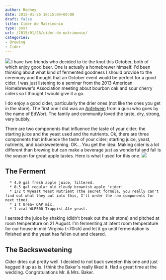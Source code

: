 ```yaml
---
author: Rodney
date: 2015-01-26 10:15:04+00:00
draft: false
title: Cider de Matrimonio
type: post
url: /2015/01/26/cider-de-matrimonio/
categories:
- Brewing
- Cider
---
```


[![](https://smythescottage.files.wordpress.com/2014/08/14863712462_51bb03e2cf_z.jpg?w=300)
](https://smythescottage.files.wordpress.com/2014/08/14863712462_51bb03e2cf_z.jpg?w=300)
I have two friends who decided to tie the knot this October, both of which enjoy good beer. One is actually a homebrewer himself. I'd been thinking about what kind of fermented goodness I should provide to the ceremony and thought that an October event would be perfect for a good cider. I was just listening to a seminar from the 2013 American Homebrewer's Association meeting about bourbon oak and sour cherry ciders so I thought I would give it a go.

I do enjoy a good cider, particularly the drier ones (not like the ones you get in the store). The first one I did was an [Apfelwein](http://www.homebrewtalk.com/f81/edworts-apfelwein-33986/) from a guru who goes by the name of EdWort. The family and community loved the taste, dry, strong, very bubbly.

There are two components that influence the taste of your cider; the starting juice and the yeast used and the nutrients. Ok, there are three components that influence the taste of your cider; starting juice, yeast, nutrients, and backsweetening. OK... You get the idea. Making cider is a lot different than brewing but can make a beverage just as wonderful and fall is the season for great apple tastes. Here is what I used for this one.
[![](https://smythescottage.files.wordpress.com/2014/08/img_20140821_172509.jpg?w=170)
](https://smythescottage.files.wordpress.com/2014/08/img_20140821_172509.jpg?w=170)
## The Ferment
	  * 4.0 gal fresh apple juice, filtered.
	  * 0.5 gal regular old cloudy brownish apple 'cider'
	  * 1/2 t Wyeast Yeast Nutrient (the secret formula, you really can't find out what they put into this, I'll order the raw components for next time).
	  * 1 t Urea+ DAP mix.
	  * 1 vial WLP500 Trappist Ale yeast.

I aerated the juice by shaking (didn't break out the air stone) and pitched at room temperature on 21 August. I'm fermenting at latent room temperature for our house in mid-Virginia (~70ish) and let it go until fermentation is finished and the yeast has fallen out and cleared.

## The Backsweetening
Cider dries out pretty well. I decided to not back sweeten this one and just kegged it up as is.  I think the Baker's really liked it. Had a great time at the wedding. Congratulations Mr. & Mrs. Baker.

